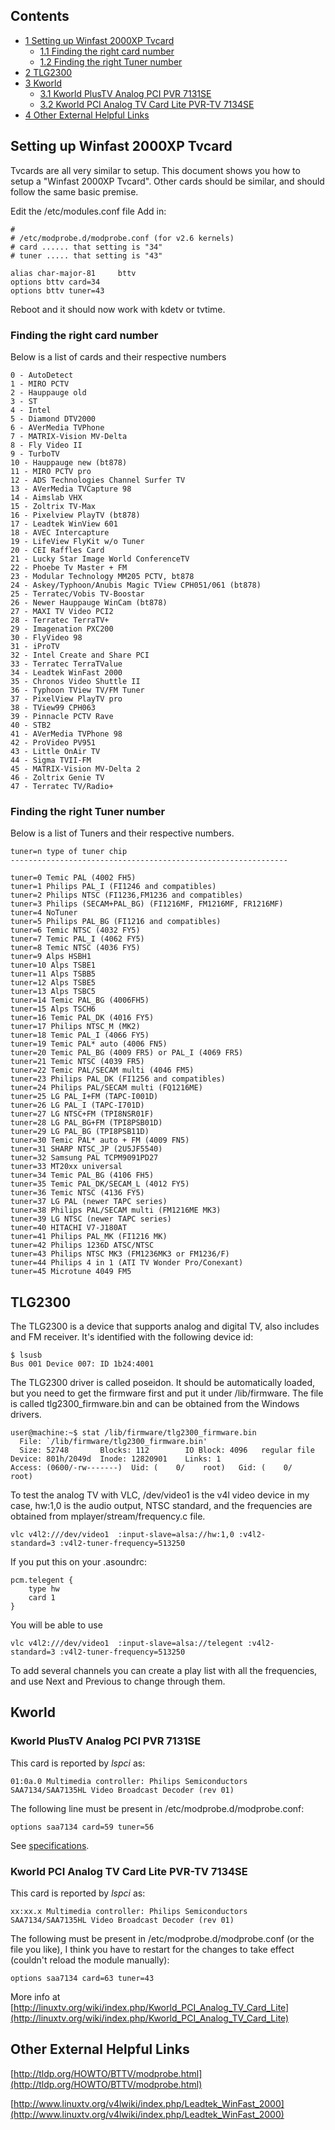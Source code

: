 ## Contents

*   [1 Setting up Winfast 2000XP Tvcard](#Setting_up_Winfast_2000XP_Tvcard)
    *   [1.1 Finding the right card number](#Finding_the_right_card_number)
    *   [1.2 Finding the right Tuner number](#Finding_the_right_Tuner_number)
*   [2 TLG2300](#TLG2300)
*   [3 Kworld](#Kworld)
    *   [3.1 Kworld PlusTV Analog PCI PVR 7131SE](#Kworld_PlusTV_Analog_PCI_PVR_7131SE)
    *   [3.2 Kworld PCI Analog TV Card Lite PVR-TV 7134SE](#Kworld_PCI_Analog_TV_Card_Lite_PVR-TV_7134SE)
*   [4 Other External Helpful Links](#Other_External_Helpful_Links)

## Setting up Winfast 2000XP Tvcard

Tvcards are all very similar to setup. This document shows you how to setup a "Winfast 2000XP Tvcard". Other cards should be similar, and should follow the same basic premise.

Edit the /etc/modules.conf file Add in:

```
#
# /etc/modprobe.d/modprobe.conf (for v2.6 kernels)
# card ...... that setting is "34"
# tuner ..... that setting is "43"

alias char-major-81     bttv
options bttv card=34
options bttv tuner=43 

```

Reboot and it should now work with kdetv or tvtime.

### Finding the right card number

Below is a list of cards and their respective numbers

```
0 - AutoDetect
1 - MIRO PCTV
2 - Hauppauge old
3 - ST
4 - Intel
5 - Diamond DTV2000
6 - AVerMedia TVPhone
7 - MATRIX-Vision MV-Delta
8 - Fly Video II
9 - TurboTV
10 - Hauppauge new (bt878)
11 - MIRO PCTV pro
12 - ADS Technologies Channel Surfer TV
13 - AVerMedia TVCapture 98
14 - Aimslab VHX
15 - Zoltrix TV-Max
16 - Pixelview PlayTV (bt878)
17 - Leadtek WinView 601
18 - AVEC Intercapture
19 - LifeView FlyKit w/o Tuner
20 - CEI Raffles Card
21 - Lucky Star Image World ConferenceTV
22 - Phoebe Tv Master + FM
23 - Modular Technology MM205 PCTV, bt878
24 - Askey/Typhoon/Anubis Magic TView CPH051/061 (bt878)
25 - Terratec/Vobis TV-Boostar
26 - Newer Hauppauge WinCam (bt878)
27 - MAXI TV Video PCI2
28 - Terratec TerraTV+
29 - Imagenation PXC200
30 - FlyVideo 98
31 - iProTV
32 - Intel Create and Share PCI
33 - Terratec TerraTValue
34 - Leadtek WinFast 2000
35 - Chronos Video Shuttle II
36 - Typhoon TView TV/FM Tuner
37 - PixelView PlayTV pro
38 - TView99 CPH063
39 - Pinnacle PCTV Rave
40 - STB2
41 - AVerMedia TVPhone 98
42 - ProVideo PV951
43 - Little OnAir TV
44 - Sigma TVII-FM
45 - MATRIX-Vision MV-Delta 2
46 - Zoltrix Genie TV
47 - Terratec TV/Radio+ 

```

### Finding the right Tuner number

Below is a list of Tuners and their respective numbers.

```
tuner=n type of tuner chip
--------------------------------------------------------------

tuner=0 Temic PAL (4002 FH5)
tuner=1 Philips PAL_I (FI1246 and compatibles)
tuner=2 Philips NTSC (FI1236,FM1236 and compatibles)
tuner=3 Philips (SECAM+PAL_BG) (FI1216MF, FM1216MF, FR1216MF)
tuner=4 NoTuner
tuner=5 Philips PAL_BG (FI1216 and compatibles)
tuner=6 Temic NTSC (4032 FY5)
tuner=7 Temic PAL_I (4062 FY5)
tuner=8 Temic NTSC (4036 FY5)
tuner=9 Alps HSBH1
tuner=10 Alps TSBE1
tuner=11 Alps TSBB5
tuner=12 Alps TSBE5
tuner=13 Alps TSBC5
tuner=14 Temic PAL_BG (4006FH5)
tuner=15 Alps TSCH6
tuner=16 Temic PAL_DK (4016 FY5)
tuner=17 Philips NTSC_M (MK2)
tuner=18 Temic PAL_I (4066 FY5)
tuner=19 Temic PAL* auto (4006 FN5)
tuner=20 Temic PAL_BG (4009 FR5) or PAL_I (4069 FR5)
tuner=21 Temic NTSC (4039 FR5)
tuner=22 Temic PAL/SECAM multi (4046 FM5)
tuner=23 Philips PAL_DK (FI1256 and compatibles)
tuner=24 Philips PAL/SECAM multi (FQ1216ME)
tuner=25 LG PAL_I+FM (TAPC-I001D)
tuner=26 LG PAL_I (TAPC-I701D)
tuner=27 LG NTSC+FM (TPI8NSR01F)
tuner=28 LG PAL_BG+FM (TPI8PSB01D)
tuner=29 LG PAL_BG (TPI8PSB11D)
tuner=30 Temic PAL* auto + FM (4009 FN5)
tuner=31 SHARP NTSC_JP (2U5JF5540)
tuner=32 Samsung PAL TCPM9091PD27
tuner=33 MT20xx universal
tuner=34 Temic PAL_BG (4106 FH5)
tuner=35 Temic PAL_DK/SECAM_L (4012 FY5)
tuner=36 Temic NTSC (4136 FY5)
tuner=37 LG PAL (newer TAPC series)
tuner=38 Philips PAL/SECAM multi (FM1216ME MK3)
tuner=39 LG NTSC (newer TAPC series)
tuner=40 HITACHI V7-J180AT
tuner=41 Philips PAL_MK (FI1216 MK)
tuner=42 Philips 1236D ATSC/NTSC
tuner=43 Philips NTSC MK3 (FM1236MK3 or FM1236/F)
tuner=44 Philips 4 in 1 (ATI TV Wonder Pro/Conexant)
tuner=45 Microtune 4049 FM5 

```

## TLG2300

The TLG2300 is a device that supports analog and digital TV, also includes and FM receiver. It's identified with the following device id:

```
$ lsusb
Bus 001 Device 007: ID 1b24:4001

```

The TLG2300 driver is called poseidon. It should be automatically loaded, but you need to get the firmware first and put it under /lib/firmware. The file is called tlg2300_firmware.bin and can be obtained from the Windows drivers.

```
user@machine:~$ stat /lib/firmware/tlg2300_firmware.bin 
  File: `/lib/firmware/tlg2300_firmware.bin'
  Size: 52748     	Blocks: 112        IO Block: 4096   regular file
Device: 801h/2049d	Inode: 12820901    Links: 1
Access: (0600/-rw-------)  Uid: (    0/    root)   Gid: (    0/    root)

```

To test the analog TV with VLC, /dev/video1 is the v4l video device in my case, hw:1,0 is the audio output, NTSC standard, and the frequencies are obtained from mplayer/stream/frequency.c file.

```
vlc v4l2:///dev/video1  :input-slave=alsa://hw:1,0 :v4l2-standard=3 :v4l2-tuner-frequency=513250

```

If you put this on your .asoundrc:

```
pcm.telegent {
	type hw
	card 1
}

```

You will be able to use

```
vlc v4l2:///dev/video1  :input-slave=alsa://telegent :v4l2-standard=3 :v4l2-tuner-frequency=513250

```

To add several channels you can create a play list with all the frequencies, and use Next and Previous to change through them.

## Kworld

### Kworld PlusTV Analog PCI PVR 7131SE

This card is reported by _lspci_ as:

```
01:0a.0 Multimedia controller: Philips Semiconductors SAA7134/SAA7135HL Video Broadcast Decoder (rev 01)

```

The following line must be present in /etc/modprobe.d/modprobe.conf:

```
options saa7134 card=59 tuner=56

```

See [specifications](http://us.kworld-global.com/main/prod_in.aspx?mnuid=1306&modid=10&pcid=70&ifid=16&prodid=15).

### Kworld PCI Analog TV Card Lite PVR-TV 7134SE

This card is reported by _lspci_ as:

```
xx:xx.x Multimedia controller: Philips Semiconductors SAA7134/SAA7135HL Video Broadcast Decoder (rev 01)

```

The following must be present in /etc/modprobe.d/modprobe.conf (or the file you like), I think you have to restart for the changes to take effect (couldn't reload the module manually):

```
options saa7134 card=63 tuner=43 

```

More info at [http://linuxtv.org/wiki/index.php/Kworld_PCI_Analog_TV_Card_Lite](http://linuxtv.org/wiki/index.php/Kworld_PCI_Analog_TV_Card_Lite)

## Other External Helpful Links

[http://tldp.org/HOWTO/BTTV/modprobe.html](http://tldp.org/HOWTO/BTTV/modprobe.html)

[http://www.linuxtv.org/v4lwiki/index.php/Leadtek_WinFast_2000](http://www.linuxtv.org/v4lwiki/index.php/Leadtek_WinFast_2000)